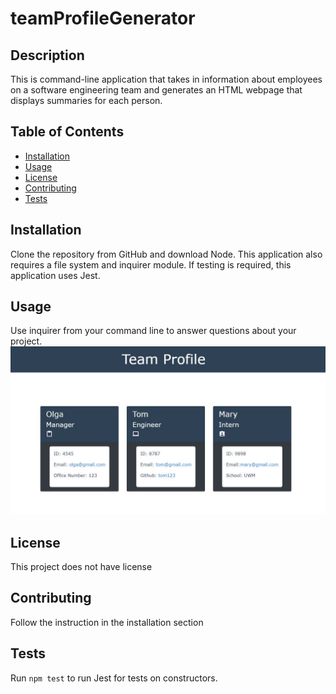 # teamProfileGenerator

## Description 
This is command-line application that takes in information about employees on a software engineering team and generates an HTML webpage that displays summaries for each person.

## Table of Contents
* [Installation](#installation)
* [Usage](#usage)
* [License](#license)
* [Contributing](#contributing)
* [Tests](#tests)


## Installation 
Clone the repository from GitHub and download Node. This application also requires a file system and inquirer module. If testing is required, this application uses Jest. 

## Usage 
Use inquirer from your command line to answer questions about your project.
<img src=".\src\screenshot.JPG"> 

## License 
This project does not have license

## Contributing 
Follow the instruction in the installation section

## Tests
Run `npm test` to run Jest for tests on constructors. 

